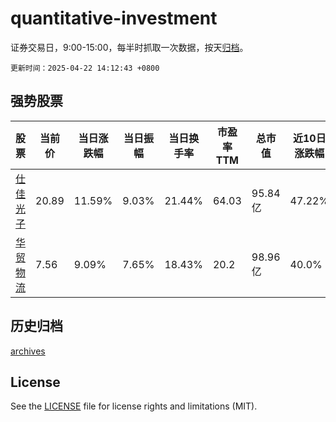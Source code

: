 # quantitative-investment

证券交易日，9:00-15:00，每半时抓取一次数据，按天[归档](archives)。

`更新时间：2025-04-22 14:12:43 +0800`

## 强势股票

|股票|当前价|当日涨跌幅|当日振幅|当日换手率|市盈率TTM|总市值|近10日涨跌幅|
|----|----|----|----|----|----|----|----|
|[仕佳光子](https://xueqiu.com/S/SH688313)|20.89|11.59%|9.03%|21.44%|64.03|95.84亿|47.22%|
|[华贸物流](https://xueqiu.com/S/SH603128)|7.56|9.09%|7.65%|18.43%|20.2|98.96亿|40.0%|

## 历史归档

[archives](archives)

## License

See the [LICENSE](LICENSE) file for license rights and limitations (MIT).